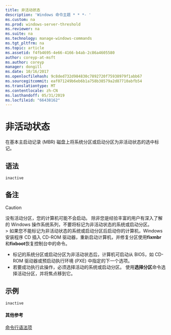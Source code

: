 ```yaml
---
title: 非活动状态
description: 'Windows 命令主题 * * *- '
ms.custom: na
ms.prod: windows-server-threshold
ms.reviewer: na
ms.suite: na
ms.technology: manage-windows-commands
ms.tgt_pltfrm: na
ms.topic: article
ms.assetid: f4fb4695-4e66-4166-b4ab-2c86a4605580
author: coreyp-at-msft
ms.author: coreyp
manager: dongill
ms.date: 10/16/2017
ms.openlocfilehash: 9c8ded732d984830c7892720f75938979f1abb67
ms.sourcegitcommit: eaf071249b6eb6b1a758b38579a2d87710abfb54
ms.translationtype: MT
ms.contentlocale: zh-CN
ms.lasthandoff: 05/31/2019
ms.locfileid: "66438162"
---
```

# <a name="inactive"></a>非活动状态



在基本主启动记录 (MBR) 磁盘上将系统分区或启动分区为非活动状态的选中标记。

## <a name="syntax"></a>语法

```
inactive
```

## <a name="remarks"></a>备注

> [!CAUTION]
> 没有活动分区，您的计算机可能不会启动。 除非您是经验丰富的用户有深入了解的 Windows 操作系统系列，不要将标记为非活动状态的系统或启动分区。</br>> 如果您不能标记为非活动状态的系统或启动分区后启动你的计算机，Windows 安装程序 CD 插入 CD-ROM 驱动器，重新启动计算机，并修复分区使用**fixmbr** 和**fixboot**恢复控制台中的命令。
> -   标记的系统分区或启动分区为非活动状态后，计算机可启动从 BIOS，如 CD-ROM 驱动器或预启动执行环境 (PXE) 中指定的下一个选项。
> -   若要成功执行此操作，必须选择活动的系统或启动分区。 使用**选择分区**命令选择活动分区，并将焦点移到它。

## <a name="BKMK_examples"></a>示例

```
inactive
```

#### <a name="additional-references"></a>其他参考

[命令行语法项](command-line-syntax-key.md)

